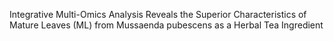 Integrative Multi-Omics Analysis Reveals the Superior Characteristics of Mature Leaves (ML) from Mussaenda pubescens as a Herbal Tea Ingredient
